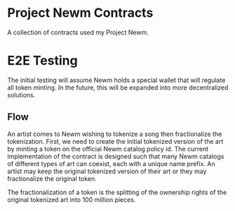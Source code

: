 # Project Newm Contracts

A collection of contracts used my Project Newm.

# E2E Testing

The initial testing will assume Newm holds a special wallet that will regulate all token minting. In the future, this will be expanded into more decentralized solutions.

## Flow

An artist comes to Newm wishing to tokenize a song then fractionalize the tokenization. First, we need to create the initial tokenized version of the art by minting a token on the official Newm catalog policy id. The current implementation of the contract is designed such that many Newm catalogs of different types of art can coexist, each with a unique name prefix. An artist may keep the original tokenized version of their art or they may fractionalize the original token. 

The fractionalization of a token is the splitting of the ownership rights of the original tokenized art into 100 million pieces.